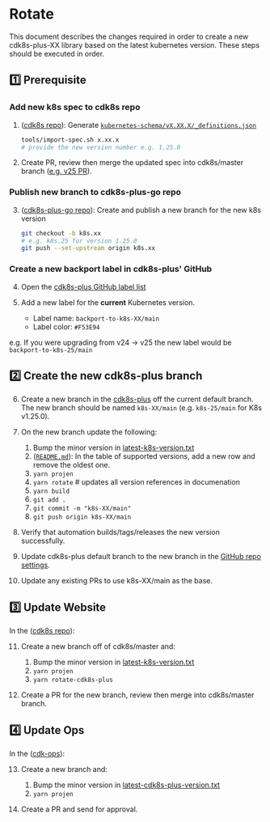 # Rotate

This document describes the changes required in order to create a new cdk8s-plus-XX library based 
on the latest kubernetes version. These steps should be executed in order.

## :one: Prerequisite

### Add new k8s spec to cdk8s repo

1. ([cdk8s repo](https://github.com/cdk8s-team/cdk8s)): Generate [`kubernetes-schema/vX.XX.X/_definitions.json`](https://github.com/cdk8s-team/cdk8s/tree/master/kubernetes-schemas)

    ```sh
    tools/import-spec.sh x.xx.x
    # provide the new version number e.g. 1.25.0
    ```

2. Create PR, review then merge the updated spec into cdk8s/master branch ([e.g. v25 PR](https://github.com/cdk8s-team/cdk8s/pull/1007)).

### Publish new branch to cdk8s-plus-go repo

3. ([cdk8s-plus-go repo](https://github.com/cdk8s-team/cdk8s-plus-go)): Create and publish a new branch for the new k8s version

    ```sh
    git checkout -b k8s.xx
    # e.g. k8s.25 for version 1.25.0
    git push --set-upstream origin k8s.xx
    ```

### Create a new backport label in cdk8s-plus' GitHub

4. Open the [cdk8s-plus GitHub label list](https://github.com/cdk8s-team/cdk8s-plus/issues/labels)

5. Add a new label for the **current** Kubernetes version.
   - Label name: `backport-to-k8s-XX/main`
   - Label color: `#F53E94`

  e.g. If you were upgrading from v24 -> v25 the new label would be `backport-to-k8s-25/main`

## :two: Create the new cdk8s-plus branch

6. Create a new branch in the [cdk8s-plus](https://github.com/cdk8s-team/cdk8s-plus) off the current default branch. 
The new branch should be named `k8s-XX/main` (e.g. `k8s-25/main` for K8s v1.25.0).

7. On the new branch update the following:

     1. Bump the minor version in [latest-k8s-version.txt](./projenrc/latest-k8s-version.txt)
     2. ([`README.md`](./README.md)): In the table of supported versions, add a new row and remove the oldest one.
     3. `yarn projen`
     4. `yarn rotate` # updates all version references in documenation
     5. `yarn build`
     6. `git add .`
     7. `git commit -m "k8s-XX/main"`
     8. `git push origin k8s-XX/main`

8. Verify that automation builds/tags/releases the new version successfully.

9. Update cdk8s-plus default branch to the new branch in the [GitHub repo settings](https://github.com/cdk8s-team/cdk8s-plus/settings/branches).

10. Update any existing PRs to use k8s-XX/main as the base.

## :three: Update Website

In the ([cdk8s repo](https://github.com/cdk8s-team/cdk8s)):

11. Create a new branch off of cdk8s/master and:

    1. Bump the minor version in [latest-k8s-version.txt](https://github.com/cdk8s-team/cdk8s/blob/master/src/latest-k8s-version.txt)
    2. `yarn projen`
    3. `yarn rotate-cdk8s-plus`

12.  Create a PR for the new branch, review then merge into cdk8s/master branch.

## :four: Update Ops

In the ([cdk-ops](https://github.com/cdklabs/cdk-ops)):

13. Create a new branch and:

    1. Bump the minor version in [latest-cdk8s-plus-version.txt](https://github.com/cdklabs/cdk-ops/blob/master/latest-cdk8s-plus-version.txt)
    2. `yarn projen`

14. Create a PR and send for approval.

